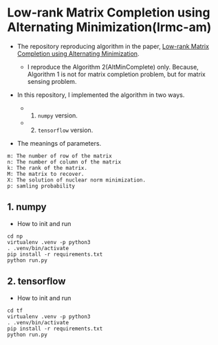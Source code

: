 # Low-rank Matrix Completion using Alternating Minimization(lrmc-am)

- The repository reproducing algorithm in the paper, [Low-rank Matrix Completion using Alternating Minimization](https://arxiv.org/abs/1212.0467).
  - I reproduce the Algorithm 2(AltMinComplete) only. Because, Algorithm 1 is not for matrix completion problem, but for matrix sensing problem.

- In this repository, I implemented the algorithm in two ways.
  - 1. `numpy` version.
  - 2. `tensorflow` version.

- The meanings of parameters.
```
m: The number of row of the matrix
n: The number of column of the matrix
k: The rank of the matrix.
M: The matrix to recover.
X: The solution of nuclear norm minimization.
p: samling probability
```

## 1. numpy

- How to init and run
```
cd np
virtualenv .venv -p python3
. .venv/bin/activate
pip install -r requirements.txt
python run.py
```

## 2. tensorflow

- How to init and run
```
cd tf
virtualenv .venv -p python3
. .venv/bin/activate
pip install -r requirements.txt
python run.py
```
